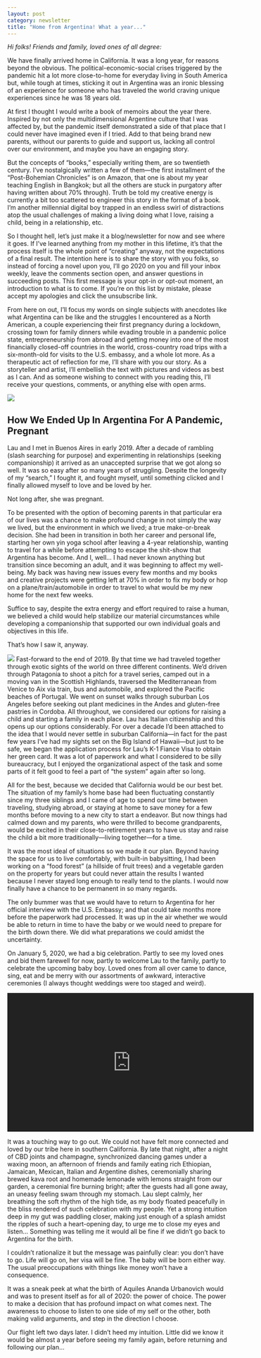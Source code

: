 ```yaml
---
layout: post
category: newsletter
title: "Home from Argentina! What a year..."
---
```


<em>Hi folks! Friends and family, loved ones of all degree:</em>

We have finally arrived home in California. It was a long year, for reasons beyond the obvious. The political-economic-social crises triggered by the pandemic hit a lot more close-to-home for everyday living in South America but, while tough at times, sticking it out in Argentina was an ironic blessing of an experience for someone who has traveled the world craving unique experiences since he was 18 years old.

At first I thought I would write a book of memoirs about the year there. Inspired by not only the multidimensional Argentine culture that I was affected by, but the pandemic itself demonstrated a side of that place that I could never have imagined even if I tried. Add to that being brand new parents, without our parents to guide and support us, lacking all control over our environment, and maybe you have an engaging story.

But the concepts of “books,” especially writing them, are so twentieth century. I’ve nostalgically written a few of them—the first installment of the “Post-Bohemian Chronicles” is on Amazon, that one is about my year teaching English in Bangkok; but all the others are stuck in purgatory after having written about 70% through). Truth be told my creative energy is currently a bit too scattered to engineer this story in the format of a book. I’m another millennial digital boy trapped in an endless swirl of distractions atop the usual challenges of making a living doing what I love, raising a child, being in a relationship, etc.

So I thought hell, let’s just make it a blog/newsletter for now and see where it goes. If I’ve learned anything from my mother in this lifetime, it’s that the process itself is the whole point of “creating” anyway, not the expectations of a final result. The intention here is to share the story with you folks, so instead of forcing a novel upon you, I’ll go 2020 on you and fill your inbox weekly, leave the comments section open, and answer questions in succeeding posts. This first message is your opt-in or opt-out moment, an introduction to what is to come. If you’re on this list by mistake, please accept my apologies and click the unsubscribe link.
 
From here on out, I’ll focus my words on single subjects with anecdotes like what Argentina can be like and the struggles I encountered as a North American, a couple experiencing their first pregnancy during a lockdown, crossing town for family dinners while evading trouble in a pandemic police state, entrepreneurship from abroad and getting money into one of the most financially closed-off countries in the world, cross-country road trips with a six-month-old for visits to the U.S. embassy, and a whole lot more. 
As a therapeutic act of reflection for me, I’ll share with you our story. As a storyteller and artist, I’ll embellish the text with pictures and videos as best as I can. And as someone wishing to connect with you reading this, I’ll receive your questions, comments, or anything else with open arms.

<img src="../assets/img/laujordan.jpg">

## How We Ended Up In Argentina For A Pandemic, Pregnant
Lau and I met in Buenos Aires in early 2019. After a decade of rambling (slash searching for purpose) and experimenting in relationships (seeking companionship) it arrived as an unaccepted surprise that we got along so well. It was so easy after so many years of struggling. Despite the longevity of my “search,” I fought it, and fought myself, until something clicked and I finally allowed myself to love and be loved by her. 

Not long after, she was pregnant.

To be presented with the option of becoming parents in that particular era of our lives was a chance to make profound change in not simply the way we lived, but the environment in which we lived; a true make-or-break decision. She had been in transition in both her career and personal life, starting her own yin yoga school after leaving a 4-year relationship, wanting to travel for a while before attempting to escape the shit-show that Argentina has become. And I, well… I had never known anything but transition since becoming an adult, and it was beginning to affect my well-being. My back was having new issues every few months and my books and creative projects were getting left at 70% in order to fix my body or hop on a plane/train/automobile in order to travel to what would be my new home for the next few weeks. 

Suffice to say, despite the extra energy and effort required to raise a human, we believed a child would help stabilize our material circumstances while developing a companionship that supported our own individual goals and objectives in this life.

That’s how I saw it, anyway.

<img src="../assets/img/jorlauscotland.jpg">
Fast-forward to the end of 2019. By that time we had traveled together through exotic sights of the world on three different continents. We’d driven through Patagonia to shoot a pitch for a travel series, camped out in a moving van in the Scottish Highlands, traversed the Mediterranean from Venice to Aix via train, bus and automobile, and explored the Pacific beaches of Portugal. We went  on sunset walks through suburban Los Angeles before seeking out plant medicines in the Andes and gluten-free pastries in Cordoba. 
All throughout, we considered our options for raising a child and starting a family in each place. Lau has Italian citizenship and this opens up our options considerably. For over a decade I’d been attached to the idea that I would never settle in suburban California—in fact for the past few years I’ve had my sights set on the Big Island of Hawaii—but just to be safe, we began the application process for Lau’s K-1 Fiance Visa to obtain her green card. It was a lot of paperwork and what I considered to be silly bureaucracy, but I enjoyed the organizational aspect of the task and some parts of it felt good to feel a part of “the system” again after so long.

All for the best, because we decided that California would be our best bet. The situation of my family’s home base had been fluctuating constantly since my three siblings and I came of age to spend our time between traveling, studying abroad, or staying at home to save money for a few months before moving to a new city to start a endeavor. But now things had calmed down and my parents, who were thrilled to become grandparents, would be excited in their close-to-retirement years to have us stay and raise the child a bit more traditionally—living together—for a time.

It was the most ideal of situations so we made it our plan. Beyond having the space for us to live comfortably, with built-in babysitting, I had been working on a “food forest” (a hillside of fruit trees) and a vegetable garden on the property for years but could never attain the results I wanted because I never stayed long enough to really tend to the plants. I would now finally have a chance to be permanent in so many regards. 

The only bummer was that we would have to return to Argentina for her official interview with the U.S. Embassy; and that could take months more before the paperwork had processed. It was up in the air whether we would be able to return in time to have the baby or we would need to prepare for the birth down there. We did what preparations we could amidst the uncertainty.

On January 5, 2020, we had a big celebration. Partly to see my loved ones and bid them farewell for now, partly to welcome Lau to the family, partly to celebrate the upcoming baby boy. Loved ones from all over came to dance, sing, eat and be merry with our assortments of awkward, interactive ceremonies (I always thought weddings were too staged and weird). 

<a name="video"></a>
<iframe style="filter: invert();" width="560" height="315" sandbox="allow-same-origin allow-scripts allow-popups" src="https://perceptiontravel.tv/videos/embed/9365c189-5480-4faa-8558-91fcd681e5c0?warningTitle=0" frameborder="0" allowfullscreen></iframe>

It was a touching way to go out. We could not have felt more connected and loved by our tribe here in southern California. By late that night, after a night of CBD joints and champagne, synchronized dancing games under a waxing moon, an afternoon of friends and family eating rich Ethiopian, Jamaican, Mexican, Italian and Argentine dishes, ceremonially sharing brewed kava root and homemade lemonade with lemons straight from our garden, a ceremonial fire burning bright; after the guests had all gone away, an uneasy feeling swam through my stomach. Lau slept calmly, her breathing the soft rhythm of the high tide, as my body floated peacefully in the bliss rendered of such celebration with my people. Yet a strong intuition deep in my gut was paddling closer, making just enough of a splash amidst the ripples of such a heart-opening day, to urge me to close my eyes and listen…
Something was telling me it would all be fine if we didn’t go back to Argentina for the birth. 

I couldn’t rationalize it but the message was painfully clear: you don’t have to go. Life will go on, her visa will be fine. The baby will be born either way. The usual preoccupations with things like money won’t have a consequence.

It was a sneak peek at what the birth of Aquiles Ananda Urbanovich would and was to present itself as for all of 2020: the power of choice. The power to make a decision that has profound impact on what comes next. The awareness to choose to listen to one side of my self or the other, both making valid arguments, and step in the direction I choose.

Our flight left two days later. I didn’t heed my intuition. Little did we know it would be almost a year before seeing my family again, before returning and following our plan...

